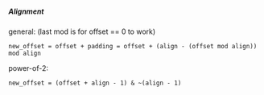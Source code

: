 ##### Alignment

general: (last mod is for offset == 0 to work)

    new_offset = offset + padding = offset + (align - (offset mod align)) mod align

power-of-2:

    new_offset = (offset + align - 1) & ~(align - 1)
